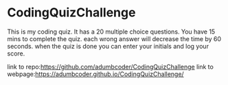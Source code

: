 # CodingQuizChallenge
This is my coding quiz. It has a 20 multiple choice questions.
You have 15 mins to complete the quiz.
each wrong answer will decrease the time by 60 seconds.
when the quiz is done you can enter your initials and log your score.

link to repo:https://github.com/adumbcoder/CodingQuizChallenge
link to webpage:https://adumbcoder.github.io/CodingQuizChallenge/
